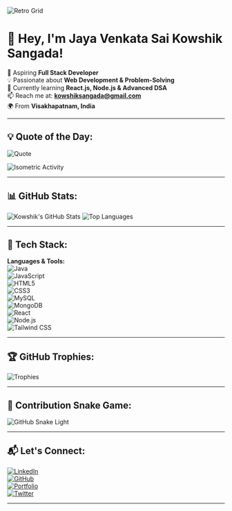 ![Retro Grid](https://github.com/kowshik76/kowshik76/blob/main/profile-3d-contrib/profile-gitblock.svg)

# 👋 Hey, I'm Jaya Venkata Sai Kowshik Sangada!  

🚀 Aspiring **Full Stack Developer**  
💡 Passionate about **Web Development & Problem-Solving**  
📌 Currently learning **React.js, Node.js & Advanced DSA**  
📫 Reach me at: **[kowshiksangada@gmail.com](mailto:kowshiksangada@gmail.com)**  
🌍 From **Visakhapatnam, India**  

---

## 💡 Quote of the Day:
![Quote](https://quotes-github-readme.vercel.app/api?type=horizontal&theme=radical)

![Isometric Activity](https://github.com/kowshik76/kowshik76/blob/main/profile-3d-contrib/profile-3d-contrib.svg)

---

## 📊 GitHub Stats:
![Kowshik's GitHub Stats](https://github-readme-stats.vercel.app/api?username=kowshik76&show_icons=true&theme=tokyonight)
![Top Languages](https://github-readme-stats.vercel.app/api/top-langs/?username=kowshik76&layout=compact&theme=tokyonight)

---

## 🚀 Tech Stack:
**Languages & Tools:**  
![Java](https://img.shields.io/badge/Java-ED8B00?style=for-the-badge&logo=java&logoColor=white)  
![JavaScript](https://img.shields.io/badge/JavaScript-F7DF1E?style=for-the-badge&logo=javascript&logoColor=black)  
![HTML5](https://img.shields.io/badge/HTML5-E34F26?style=for-the-badge&logo=html5&logoColor=white)  
![CSS3](https://img.shields.io/badge/CSS3-1572B6?style=for-the-badge&logo=css3&logoColor=white)  
![MySQL](https://img.shields.io/badge/MySQL-4479A1?style=for-the-badge&logo=mysql&logoColor=white)  
![MongoDB](https://img.shields.io/badge/MongoDB-4EA94B?style=for-the-badge&logo=mongodb&logoColor=white)  
![React](https://img.shields.io/badge/React-61DAFB?style=for-the-badge&logo=react&logoColor=black)  
![Node.js](https://img.shields.io/badge/Node.js-339933?style=for-the-badge&logo=nodedotjs&logoColor=white)  
![Tailwind CSS](https://img.shields.io/badge/TailwindCSS-06B6D4?style=for-the-badge&logo=tailwindcss&logoColor=white)  

---

## 🏆 GitHub Trophies:
![Trophies](https://github-profile-trophy.vercel.app/?username=kowshik76&theme=onedark&margin-w=10)

---

## 🐍 Contribution Snake Game:
![GitHub Snake Light](https://github.com/kowshik76/kowshik76/blob/output/github-contribution-grid-snake.svg)

---

## 📬 Let's Connect:
[![LinkedIn](https://img.shields.io/badge/LinkedIn-0A66C2?style=for-the-badge&logo=linkedin&logoColor=white)](https://www.linkedin.com/in/kowshiksangada/)  
[![GitHub](https://img.shields.io/badge/GitHub-181717?style=for-the-badge&logo=github&logoColor=white)](https://github.com/kowshik76)  
[![Portfolio](https://img.shields.io/badge/Portfolio-FF5722?style=for-the-badge&logo=react&logoColor=white)](https://kowshik76.github.io)  
[![Twitter](https://img.shields.io/badge/Twitter-1DA1F2?style=for-the-badge&logo=twitter&logoColor=white)](https://twitter.com/kowshiksangada)  

---

